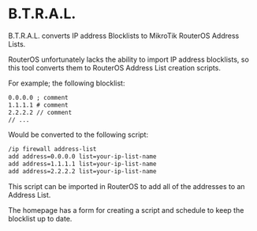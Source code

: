 # B.T.R.A.L.

B.T.R.A.L. converts IP address Blocklists to MikroTik RouterOS Address Lists.

RouterOS unfortunately lacks the ability to import IP address blocklists, so this tool converts them to RouterOS Address List creation scripts.

For example; the following blocklist:

```txt
0.0.0.0 ; comment
1.1.1.1 # comment
2.2.2.2 // comment
// ...
```

Would be converted to the following script:

```txt
/ip firewall address-list
add address=0.0.0.0 list=your-ip-list-name
add address=1.1.1.1 list=your-ip-list-name
add address=2.2.2.2 list=your-ip-list-name
```

This script can be imported in RouterOS to add all of the addresses to an Address List.

The homepage has a form for creating a script and schedule to keep the blocklist up to date.
